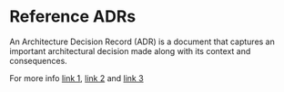 # Reference ADRs

An Architecture Decision Record (ADR) is a document that captures an important architectural decision made along with its context and consequences.

For more info [link 1][1], [link 2][2] and [link 3][3] 

[1]: https://adr.github.io/ "ADR group"
[2]: https://docs.aws.amazon.com/pdfs/prescriptive-guidance/latest/architectural-decision-records/architectural-decision-records.pdf "AWS recomendation"
[3]: https://github.com/joelparkerhenderson/architecture-decision-record#what-is-an-architecture-decision-record "ADR overview"


